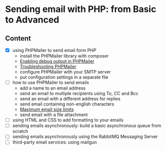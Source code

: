 # Sending email with PHP: from Basic to Advanced

## Content

- [x] using PHPMailer to send email form PHP
  - install the PHPMailer library with composer
  - [Enabling debug output in PHPMailer](https://github.com/PHPMailer/PHPMailer/wiki/Troubleshooting#enabling-debug-output)
  - [Troubleshooting PHPMailer](https://github.com/PHPMailer/PHPMailer/wiki/Troubleshooting)
  - configure PHPMailer with your SMTP server
  - put configuration settings in a separate file
- [ ] how to use PHPMailer to send emails
  - add a name to an email address
  - send an email to multiple recipients using To, CC and Bcc
  - send an email with a different address for replies
  - send email containing non-english characters
  - [Maximum email size limits](https://www.outlook-apps.com/maximum-email-size/)
  - send email with a file attachment
- [ ] using HTML and CSS to add formatting to your emails
- [ ] sending emails asynchronously: build a basic asynchronous queue from scratch
- [ ] sending emails asynchronously using the RabbitMQ Messaging Server
- [ ] third-party email services: using mailgun